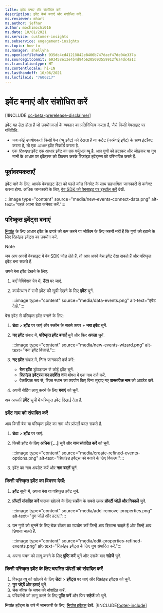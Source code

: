 ```yaml
---
title: इवेंट बनाएं और संशोधित करें
description: इवेंट कैसे बनाएँ और संशोधित करें.
ms.reviewer: mhart
ms.author: jefhar
author: mochimochi016
ms.date: 10/01/2021
ms.service: customer-insights
ms.subservice: engagement-insights
ms.topic: how-to
ms.manager: shellyha
ms.openlocfilehash: 935dc4cd41218842e8406b747daef47de04e337a
ms.sourcegitcommit: 693458e13e4b4d94b6205093559912f6a4dc4a1c
ms.translationtype: HT
ms.contentlocale: hi-IN
ms.lasthandoff: 10/06/2021
ms.locfileid: "7606217"
---
```

# <a name="create-and-modify-events"></a>इवेंट बनाएं और संशोधित करें

[!INCLUDE [cc-beta-prerelease-disclaimer](includes/cc-beta-prerelease-disclaimer.md)]

इवेंट वह डेटा होता है जो उपयोगकर्ता के व्यवहार का प्रतिनिधित्व करता है, जैसे किसी वेबसाइट पर गतिविधि.

- जब कोई उपयोगकर्ता किसी पेज (व्यू इवेंट) को देखता है या कटेंट (कार्रवाई इवेंट) के साथ इंटरैक्ट करता है, तो एक *आधार* इवेंट रिकॉर्ड करता है.
- एक *रिफ़ांइड* इवेंट एक आधार इवेंट का एक वर्चुअल व्यू है. आप गुणों को हटाकर और जोड़कर या गुण मानों के आधार पर इवेंट्स्स को फ़िल्टर करके रिफ़ांइड इवेंट्स्स को परिभाषित करते हैं.

## <a name="prerequisites"></a>पूर्वावश्यकताएँ

इवेंट पाने के लिए, आपके वेबसाइट डेटा को पहले कोड स्निपेट के साथ सहभागिता जानकारी से कनेक्ट करना होगा. अधिक जानकारी के लिए, [वेब SDK को वेबसाइट पर इंस्टॉल करें](instrument-website.md) देखें.

 :::image type="content" source="media/new-events-connect-data.png" alt-text="पहले अपना डेटा कनेक्ट करें.":::

## <a name="create-refined-events"></a>परिष्कृत इवेंट्स बनाएं

[निर्यात](export-events.md) के लिए आधार इवेंट के दायरे को कम करने या जोखिम के लिए जरुरी नहीं हैं कि गुणों को हटाने के लिए रिफ़ांइड इवेंट्स का उपयोग करें.

> [!NOTE]
> जब आप अपनी वेबसाइट में वेब SDK जोड़ लेते हैं, तो आप अपने बेस इवेंट देख सकते हैं और परिष्कृत इवेंट बना सकते हैं. 

अपने बेस इवेंट देखने के लिए:

1. बाएँ नेविगेशन पेन में, **डेटा** पर जाएं.

1. कार्यस्थान में सभी इवेंट की सूची देखने के लिए **इवेंट** चुनें.

    :::image type="content" source="media/data-events.png" alt-text="इवेंट देखें.":::

बेस इवेंट से परिष्कृत इवेंट बनाने के लिए: 

1. **डेटा** > **इवेंट** पर जाएं और स्क्रीन के सबसे ऊपर **+ नया इवेंट** चुनें.

1. **नए इवेंट** संवाद में, **परिष्कृत इवेंट बनाएँ** चुनें और फिर **अगला** चुनें.
   
     :::image type="content" source="media/new-events-wizard.png" alt-text="नया इवेंट विज़ार्ड.":::
     
1. **नए इवेंट** संवाद में, निम्न जानकारी दर्ज करें:

   - **बेस इवेंट** ड्रॉपडाउन से कोई इवेंट चुनें.
   - **रिफ़ांइड इवेंट्स्स का प्रदर्शित नाम** बॉक्स में एक नाम दर्ज करें.
   - वैकल्पिक रूप से, रिक्त स्थान का उपयोग किए बिना सुझाए गए **वास्तविक नाम** को अपडेट करें.

1. अपनी सेटिंग लागू करने के लिए **बनाएं** को चुनें.

अब आपकी **इवेंट** सूची में परिष्कृत इवेंट दिखाई देता है.

### <a name="edit-event-name"></a>इवेंट नाम को संपादित करें

आप किसी बेस या परिष्कृत इवेंट का नाम और प्रॉपर्टी बदल सकते हैं.

1. **डेटा** > **इवेंट** पर जाएं. 

1. किसी इवेंट के लिए **अधिक [...]** चुनें और **नाम संपादित करें** को चुनें.
    
     :::image type="content" source="media/create-refined-events-options.png" alt-text="रिफ़ांइड इवेंट्स को बनाने के लिए विकल्प.":::

3. इवेंट का नाम अपडेट करें और **नाम बदलें** चुनें.

### <a name="view-the-details-of-a-refined-event"></a>किसी परिष्कृत इवेंट का विवरण देखें:

1. **इवेंट** सूची में, अपना बेस या परिष्कृत इवेंट चुनें. 

1. **प्रॉपर्टी संपादित करें** फलक खोलने के लिए स्क्रीन के सबसे ऊपर **प्रॉपर्टी जोड़ें और निकालें** चुनें. 

     :::image type="content" source="media/add-remove-properties.png" alt-text="गुण जोड़ें और हटाएं.":::

1. उन गुणों को चुननें के लिए चेक बॉक्स का उपयोग करें जिन्हें आप दिखाना चाहते हैं और जिन्हें आप छिपाना चाहते हैं. 

   :::image type="content" source="media/edit-properties-refined-events.png" alt-text="रिफ़ांइड इवेंट्स के लिए गुण संपादित करें.":::

1. अपना चयन को लागू करने के लिए **पुष्टि करें** चुनें और उसके बाद **सहेजें** चुनें.


### <a name="edit-selected-properties-for-a-refined-event"></a>किसी परिष्कृत इवेंट के लिए चयनित प्रॉपर्टी को संपादित करें

1. विस्तृत व्यू को खोलने के लिए **डेटा** > **इवेंट्स** पर जाएं और रिफ़ांइड इवेंट्स को चुनें.
1. **गुण जोड़ें और हटाएं** चुनें. 
1. चेक बॉक्स के चयन को संपादित करें.
1. परिवर्तनों को लागू करने के लिए **पुष्टि करें** और फिर **सहेजें** को चुनें.

निर्यात इवेंट्स के बारे में जानकारी के लिए, [निर्यात इवेंट्स](export-events.md) देखें.
[!INCLUDE[footer-include](../includes/footer-banner.md)]
